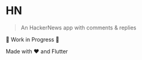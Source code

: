 # HN

> An HackerNews app with comments & replies

 🚧 Work in Progress 🚧
 
 Made with ❤️ and Flutter
